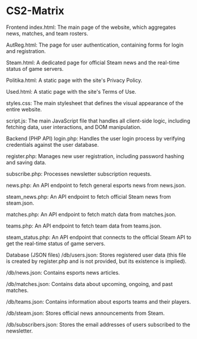 # CS2-Matrix
Frontend
index.html: The main page of the website, which aggregates news, matches, and team rosters.

AutReg.html: The page for user authentication, containing forms for login and registration.

Steam.html: A dedicated page for official Steam news and the real-time status of game servers.

Politika.html: A static page with the site's Privacy Policy.

Used.html: A static page with the site's Terms of Use.

styles.css: The main stylesheet that defines the visual appearance of the entire website.

script.js: The main JavaScript file that handles all client-side logic, including fetching data, user interactions, and DOM manipulation.

Backend (PHP API)
login.php: Handles the user login process by verifying credentials against the user database.

register.php: Manages new user registration, including password hashing and saving data.

subscribe.php: Processes newsletter subscription requests.

news.php: An API endpoint to fetch general esports news from news.json.

steam_news.php: An API endpoint to fetch official Steam news from steam.json.

matches.php: An API endpoint to fetch match data from matches.json.

teams.php: An API endpoint to fetch team data from teams.json.

steam_status.php: An API endpoint that connects to the official Steam API to get the real-time status of game servers.

Database (JSON files)
/db/users.json: Stores registered user data (this file is created by register.php and is not provided, but its existence is implied).

/db/news.json: Contains esports news articles.

/db/matches.json: Contains data about upcoming, ongoing, and past matches.

/db/teams.json: Contains information about esports teams and their players.

/db/steam.json: Stores official news announcements from Steam.

/db/subscribers.json: Stores the email addresses of users subscribed to the newsletter.
